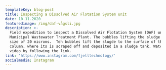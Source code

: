 ```yaml
---
templateKey: blog-post
title: Inspecting a Dissolved Air Flotation System unit
date: 10.11.2020
featuredimage: /img/daf-vågsli.jpg
description: >-
  Field expedition to inspect a Dissolved Air Flotation System (DAF) unit at a
  Municipal Wastewater Treatment Plant. The bubbles lifting the sludge have a
  size of 20 microns.  Teh bubbles lift the slugde to the surface of the water
  column, where its is scraped off and deposited in a sludge tank. Watch the
  video by following the link. 
link: 'https://www.instagram.com/fjelltechnology/'
socialmedia: Instagram
---
```


